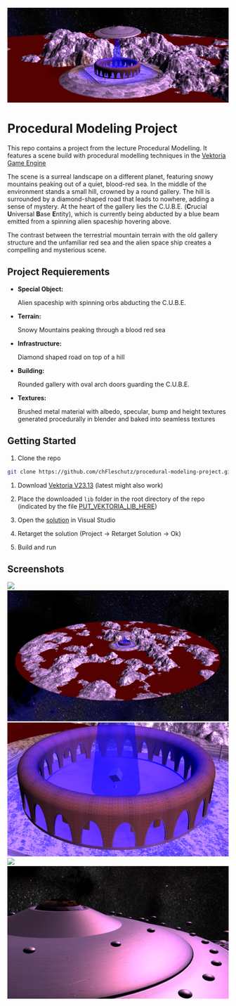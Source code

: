 ![](screenshots/title.png)

# Procedural Modeling Project

This repo contains a project from the lecture Procedural Modelling.
It features a scene build with procedural modelling techniques in the [Vektoria Game Engine](https://www.hs-kempten.de/fakultaet-informatik/zentrale-einrichtungen/computerspiel-zentrum-games/vektoria)

The scene is a surreal landscape on a different planet, featuring snowy mountains peaking out of a quiet, blood-red sea. 
In the middle of the environment stands a small hill, crowned by a round gallery. 
The hill is surrounded by a diamond-shaped road that leads to nowhere, adding a sense of mystery.
At the heart of the gallery lies the C.U.B.E. (**C**rucial **U**niversal **B**ase **E**ntity), which is currently being abducted by a blue beam emitted from a spinning alien spaceship hovering above. 

The contrast between the terrestrial mountain terrain with the old gallery structure and the unfamiliar red sea and the alien space ship creates a compelling and mysterious scene.


## Project Requierements

- **Special Object:**

    Alien spaceship with spinning orbs abducting the C.U.B.E.

- **Terrain:**

    Snowy Mountains peaking through a blood red sea

- **Infrastructure:**

    Diamond shaped road on top of a hill

- **Building:**

    Rounded gallery with oval arch doors guarding the C.U.B.E.
  
- **Textures:**

    Brushed metal material with albedo, specular, bump and height textures generated procedurally in blender and baked into seamless textures



## Getting Started

1. Clone the repo
```bash
git clone https://github.com/chFleschutz/procedural-modeling-project.git
```

1. Download [Vektoria V23.13](https://syncandshare.lrz.de/getlink/fi47DdpSth1JFJYgWrUyUbpe/) (latest might also work)

1. Place the downloaded `lib` folder in the root directory of the repo (indicated by the file [PUT_VEKTORIA_LIB_HERE](PUT_VEKTORIA_LIB_HERE.txt))

1. Open the [solution](App/VektoriaApp.sln) in Visual Studio

1. Retarget the solution (Project -> Retarget Solution -> Ok)

1. Build and run



## Screenshots

![](screenshots/overview.png)
![](screenshots/far-away.png)
![](screenshots/building.png)
![](screenshots/space-ship.png)
![](screenshots/space-ship-close.png)
